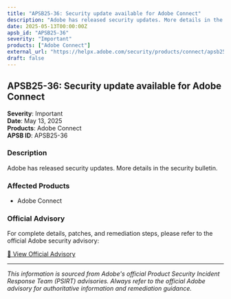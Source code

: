 ```yaml
---
title: "APSB25-36: Security update available for Adobe Connect"
description: "Adobe has released security updates. More details in the security bulletin."
date: 2025-05-13T00:00:00Z
apsb_id: "APSB25-36"
severity: "Important"
products: ["Adobe Connect"]
external_url: "https://helpx.adobe.com/security/products/connect/apsb25-36.html"
draft: false
---
```


## APSB25-36: Security update available for Adobe Connect

**Severity**: Important  
**Date**: May 13, 2025  
**Products**: Adobe Connect  
**APSB ID**: APSB25-36

### Description

Adobe has released security updates. More details in the security bulletin.

### Affected Products

- Adobe Connect


### Official Advisory

For complete details, patches, and remediation steps, please refer to the official Adobe security advisory:

[🔗 View Official Advisory](https://helpx.adobe.com/security/products/connect/apsb25-36.html)

---

*This information is sourced from Adobe's official Product Security Incident Response Team (PSIRT) advisories. Always refer to the official Adobe advisory for authoritative information and remediation guidance.*
